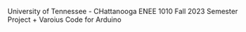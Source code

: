 University of Tennessee - CHattanooga ENEE 1010 Fall 2023 Semester Project + Varoius Code for Arduino

